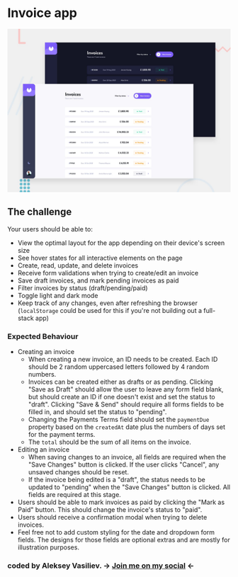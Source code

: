 # Invoice app

![Design preview for the Invoice app coding challenge](design/preview.jpg)

## The challenge
Your users should be able to:

- View the optimal layout for the app depending on their device's screen size
- See hover states for all interactive elements on the page
- Create, read, update, and delete invoices
- Receive form validations when trying to create/edit an invoice
- Save draft invoices, and mark pending invoices as paid
- Filter invoices by status (draft/pending/paid)
- Toggle light and dark mode
- Keep track of any changes, even after refreshing the browser (`localStorage` could be used for this if you're not building out a full-stack app)

### Expected Behaviour

- Creating an invoice
    - When creating a new invoice, an ID needs to be created. Each ID should be 2 random uppercased letters followed by 4 random numbers.
    - Invoices can be created either as drafts or as pending. Clicking "Save as Draft" should allow the user to leave any form field blank, but should create an ID if one doesn't exist and set the status to "draft". Clicking "Save & Send" should require all forms fields to be filled in, and should set the status to "pending".
    - Changing the Payments Terms field should set the `paymentDue` property based on the `createdAt` date plus the numbers of days set for the payment terms.
    - The `total` should be the sum of all items on the invoice.
- Editing an invoice
    - When saving changes to an invoice, all fields are required when the "Save Changes" button is clicked. If the user clicks "Cancel", any unsaved changes should be reset.
    - If the invoice being edited is a "draft", the status needs to be updated to "pending" when the "Save Changes" button is clicked. All fields are required at this stage.
- Users should be able to mark invoices as paid by clicking the "Mark as Paid" button. This should change the invoice's status to "paid".
- Users should receive a confirmation modal when trying to delete invoices.
- Feel free not to add custom styling for the date and dropdown form fields. The designs for those fields are optional extras and are mostly for illustration purposes.

### coded by Aleksey Vasiliev. -> [Join me on my social](https://vk.com/alekseyvy) <-